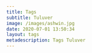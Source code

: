 ```yaml
---
title: Tags
subtitle: Tuluver
image: /images/ashwin.jpg
date: 2020-07-01 13:50:34
layout: tags
metadescription: Tags Tuluver
---
```

